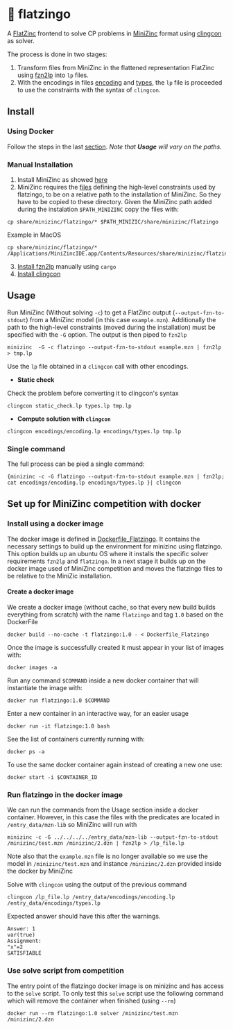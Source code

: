 # :flamingo: flatzingo

A [FlatZinc](https://www.minizinc.org/doc-2.4.3/en/flattening.html) frontend to solve CP problems in [MiniZinc](https://www.minizinc.org) format using [clingcon](https://potassco.org/clingcon/) as solver.

The process is done in two stages:
1. Transform files from MiniZinc in the flattened representation FlatZinc using [fzn2lp](https://github.com/potassco/fzn2lp) into `lp` files.
2. With the encodings in files [encoding](encoding.lp) and [types](types.lp), the `lp` file is proceeded to use the constraints with the syntax of `clingcon`.


## Install

### Using Docker

Follow the steps in the last [section](install-using-a-docker-image). *Note that **Usage** will vary on the paths.*

### Manual Installation

1. Install MiniZinc as showed [here](https://www.minizinc.org/doc-2.5.5/en/installation.html)
2. MiniZinc requires the [files](share/minizinc/flatzingo) defining the high-level constraints used by flatzingo, to be on a relative path to the installation of MiniZinc. So they have to be copied to these directory. Given the MiniZinc path added during the instalation `$PATH_MINIZINC` copy the files with: 
```
cp share/minizinc/flatzingo/* $PATH_MINIZIC/share/minizinc/flatzingo
```
Example in MacOS
```
cp share/minizinc/flatzingo/* /Applications/MiniZincIDE.app/Contents/Resources/share/minizinc/flatzingo
```
3. [Install fzn2lp](https://github.com/potassco/fzn2lp) manually using `cargo`
4. [Install clingcon](https://github.com/potassco/clingcon) 

## Usage

Run MiniZinc (Without solving `-c`) to get a FlatZinc output (`--output-fzn-to-stdout`) from a MiniZinc model (in this case `example.mzn`). Additionally the path to the high-level constraints (moved during the installation) must be specified with the `-G` option.
The output is then piped to `fzn2lp`

```
minizinc  -G -c flatzingo --output-fzn-to-stdout example.mzn | fzn2lp > tmp.lp
```

Use the `lp` file obtained in a `clingcon` call with other encodings. 

- **Static check**
  
Check the problem before converting it to clingcon's syntax
```
clingcon static_check.lp types.lp tmp.lp
```

- **Compute solution with `clingcon`**

```
clingcon encodings/encoding.lp encodings/types.lp tmp.lp
```

### Single command

The full process can be pied a single command:
```
{minizinc -c -G flatzingo --output-fzn-to-stdout example.mzn | fzn2lp; cat encodings/encoding.lp encodings/types.lp }| clingcon
```

## Set up for MiniZinc competition with docker

### Install using a docker image

The docker image is defined in [Dockerfile_Flatzingo](Dockerfile_Flatzingo). It contains the necessary settings to build up the environment for minizinc using flatzingo.
This option builds up an ubuntu OS where it installs the specific solver requirements `fzn2lp` and `flatzingo`. In a next stage it builds up on the docker image used of MiniZinc competition and moves the flatzingo files to be relative to the MiniZic installation. 

#### Create a docker image

We create a docker image (without cache, so that every new build builds everything from scratch) with the name `flatzingo` and tag `1.0` based on the DockerFile 

```
docker build --no-cache -t flatzingo:1.0 - < Dockerfile_Flatzingo
```

Once the image is successfully created it must appear in your list of images with:
```
docker images -a
``` 

Run any command `$COMMAND` inside a new docker container that will instantiate the image with:
```
docker run flatzingo:1.0 $COMMAND
```

Enter a new container in an interactive way, for an easier usage
```
docker run -it flatzingo:1.0 bash
```

See the list of containers currently running with:
```
docker ps -a
```

To use the same docker container again instead of creating a new one use:
```
docker start -i $CONTAINER_ID
```


### Run flatzingo in the docker image

We can run the commands from the Usage section inside a docker container. However, in this case the files with the predicates are located in `/entry_data/mzn-lib` so MiniZinc will run with

```
minizinc -c -G ../../../../entry_data/mzn-lib --output-fzn-to-stdout /minizinc/test.mzn /minizinc/2.dzn | fzn2lp > /lp_file.lp
```

Note also that the `example.mzn` file is no longer available so we use the model in `/minizinc/test.mzn`  and instance `/minizinc/2.dzn` provided inside the docker by MiniZinc

Solve with `clingcon` using the output of the previous command
```
clingcon /lp_file.lp /entry_data/encodings/encoding.lp /entry_data/encodings/types.lp
```

Expected answer should have this after the warnings.
```
Answer: 1
var(true)
Assignment:
"x"=2
SATISFIABLE
```

### Use solve script from competition

The entry point of the flatzingo docker image is on minizinc and has access to the `solve` script. To only test this `solve` script  use the following command which will remove the container when finished (using `--rm`)

```
docker run --rm flatzingo:1.0 solver /minizinc/test.mzn /minizinc/2.dzn
```

